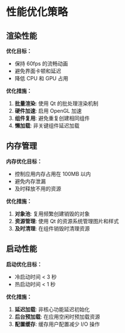 # 性能优化策略

## 渲染性能

**优化目标：**
- 保持 60fps 的流畅动画
- 避免界面卡顿和延迟
- 降低 CPU 和 GPU 占用

**优化措施：**
1. **批量渲染**: 使用 Qt 的批处理渲染机制
2. **硬件加速**: 启用 OpenGL 加速
3. **组件复用**: 避免重复创建相同组件
4. **懒加载**: 非关键组件延迟加载

## 内存管理

**内存优化目标：**
- 控制应用内存占用在 100MB 以内
- 避免内存泄漏
- 及时释放不用的资源

**优化措施：**
1. **对象池**: 复用频繁创建销毁的对象
2. **资源管理**: 使用 Qt 的资源系统管理图片和样式
3. **及时清理**: 在组件销毁时清理资源

## 启动性能

**启动优化目标：**
- 冷启动时间 < 3 秒
- 热启动时间 < 1 秒

**优化措施：**
1. **延迟加载**: 非核心功能延迟初始化
2. **后台预加载**: 在应用空闲时预加载资源
3. **配置缓存**: 缓存用户配置减少 I/O 操作